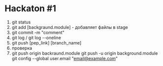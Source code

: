 # Hackaton #1
1. git status
2. git add [backgraund.module] - добавляет файлы в stage
3. git commit -m "comment"
4. git log / git log --oneline
5. git push [pep_link] [branch_name]
6. проверка 
7. git push origin backraund.module
git push -u origin background.module
git config --global user.email "email@example.com" 